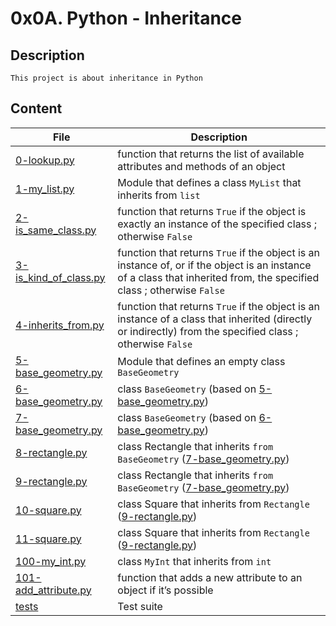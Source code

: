 # 0x0A. Python - Inheritance

## Description

	This project is about inheritance in Python

## Content

| File | Description |
| ------ | --- |
| [0-lookup.py](./0-lookup.py) | function that returns the list of available attributes and methods of an object |
| [1-my_list.py](./1-my_list.py) | Module that defines a class `MyList` that inherits from `list` |
| [2-is_same_class.py](./2-is_same_class.py) | function that returns `True` if the object is exactly an instance of the specified class ; otherwise `False` |
| [3-is_kind_of_class.py](./3-is_kind_of_class.py) | function that returns `True` if the object is an instance of, or if the object is an instance of a class that inherited from, the specified class ; otherwise `False` 
| [4-inherits_from.py](./4-inherits_from.py) | function that returns `True` if the object is an instance of a class that inherited (directly or indirectly) from the specified class ; otherwise `False` |
| [5-base_geometry.py](./5-base_geometry.py) | Module that defines an empty class `BaseGeometry` |
| [6-base_geometry.py](./6-base_geometry.py) | class `BaseGeometry`  (based on [5-base_geometry.py](./5-base_geometry.py)) |
| [7-base_geometry.py](./7-base_geometry.py) | class `BaseGeometry` (based on [6-base_geometry.py](./6-base_geometry.py)) |
| [8-rectangle.py](./8-rectangle.py) | class Rectangle that inherits `from BaseGeometry` ([7-base_geometry.py](./7-base_geometry.py)) |
| [9-rectangle.py](./9-rectangle.py) | class Rectangle that inherits `from BaseGeometry` ([7-base_geometry.py](./7-base_geometry.py)) |
| [10-square.py](./10-square.py) | class Square that inherits from `Rectangle` ([9-rectangle.py](./9-rectangle.py)) |
| [11-square.py](./11-square.py) | class Square that inherits from `Rectangle` ([9-rectangle.py](./9-rectangle.py)) |
| [100-my_int.py](./100-my_int.py) | class `MyInt` that inherits from `int` |
| [101-add_attribute.py](./101-add_attribute.py) | function that adds a new attribute to an object if it’s possible |
| [tests](./tests) | Test suite |
